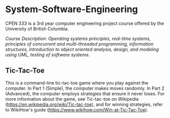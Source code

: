 # System-Software-Engineering
CPEN 333 is a 3rd year computer engineering project course offered by the University of British Columbia.

*Course Description: Operating systems principles, real-time systems, principles of concurrent and multi-threaded programming, information structures, introduction to object oriented analysis, design, and modeling using UML, testing of software systems.*

## Tic-Tac-Toe
This is a command-line tic-tac-toe game where you play against the computer. In Part 1 (Simple), the computer makes moves randomly. In Part 2 (Advanced), the computer employs strategies that ensure it never loses. For more information about the game, see Tic-tac-toe on Wikipedia (https://en.wikipedia.org/wiki/Tic-tac-toe), and for winning strategies, refer to WikiHow's guide (https://www.wikihow.com/Win-at-Tic-Tac-Toe).
